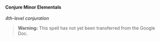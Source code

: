 #### Conjure Minor Elementals
<!-- markdownlint-disable-next-line no-emphasis-as-heading -->
_4th-level conjuration_

> **Warning:**
> This spell has not yet been transferred from the Google Doc.
